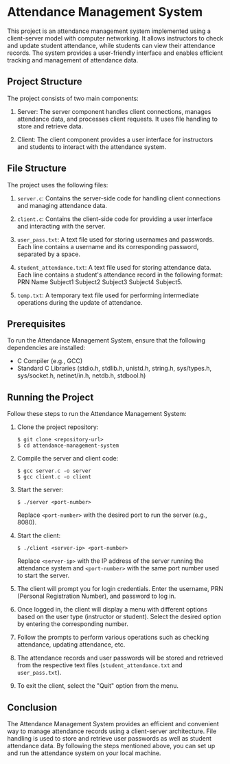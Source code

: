 # Attendance Management System

This project is an attendance management system implemented using a client-server model with computer networking. It allows instructors to check and update student attendance, while students can view their attendance records. The system provides a user-friendly interface and enables efficient tracking and management of attendance data.

## Project Structure

The project consists of two main components:

1. Server: The server component handles client connections, manages attendance data, and processes client requests. It uses file handling to store and retrieve data.

2. Client: The client component provides a user interface for instructors and students to interact with the attendance system.

## File Structure

The project uses the following files:

1. `server.c`: Contains the server-side code for handling client connections and managing attendance data.

2. `client.c`: Contains the client-side code for providing a user interface and interacting with the server.

3. `user_pass.txt`: A text file used for storing usernames and passwords. Each line contains a username and its corresponding password, separated by a space.

4. `student_attendance.txt`: A text file used for storing attendance data. Each line contains a student's attendance record in the following format: PRN Name Subject1 Subject2 Subject3 Subject4 Subject5.

5. `temp.txt`: A temporary text file used for performing intermediate operations during the update of attendance.

## Prerequisites

To run the Attendance Management System, ensure that the following dependencies are installed:

- C Compiler (e.g., GCC)
- Standard C Libraries (stdio.h, stdlib.h, unistd.h, string.h, sys/types.h, sys/socket.h, netinet/in.h, netdb.h, stdbool.h)

## Running the Project

Follow these steps to run the Attendance Management System:

1. Clone the project repository:

   ```
   $ git clone <repository-url>
   $ cd attendance-management-system
   ```

2. Compile the server and client code:

   ```
   $ gcc server.c -o server
   $ gcc client.c -o client
   ```

3. Start the server:

   ```
   $ ./server <port-number>
   ```

   Replace `<port-number>` with the desired port to run the server (e.g., 8080).

4. Start the client:

   ```
   $ ./client <server-ip> <port-number>
   ```

   Replace `<server-ip>` with the IP address of the server running the attendance system and `<port-number>` with the same port number used to start the server.

5. The client will prompt you for login credentials. Enter the username, PRN (Personal Registration Number), and password to log in.

6. Once logged in, the client will display a menu with different options based on the user type (instructor or student). Select the desired option by entering the corresponding number.

7. Follow the prompts to perform various operations such as checking attendance, updating attendance, etc.

8. The attendance records and user passwords will be stored and retrieved from the respective text files (`student_attendance.txt` and `user_pass.txt`).

9. To exit the client, select the "Quit" option from the menu.

## Conclusion

The Attendance Management System provides an efficient and convenient way to manage attendance records using a client-server architecture. File handling is used to store and retrieve user passwords as well as student attendance data. By following the steps mentioned above, you can set up and run the attendance system on your local machine.